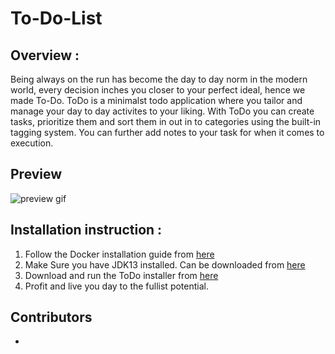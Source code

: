 # To-Do-List

## Overview : 

Being always on the run has become the day to day norm in the modern world, every decision inches you closer to your perfect ideal, hence we made To-Do. ToDo is a minimalst todo application where you tailor and manage your day to day activites to your liking. With ToDo you can create tasks, prioritize them and sort them in out in to categories using the built-in tagging system. You can further add notes to your task for when it comes to execution.

## Preview
![preview gif](https://media.giphy.com/media/W66PVvrZb2XiuKgzNn/giphy.gif)

## Installation instruction :

1) Follow the Docker installation guide from [here](https://docs.docker.com/engine/install/)
2) Make Sure you have JDK13 installed. Can be downloaded from [here](https://www.oracle.com/java/technologies/javase-jdk13-downloads.html) 
3) Download and run the ToDo installer from [here](https://github.com/MostafaTwfiq/To-Do-List/releases/download/v1.0.0/TodoListAppInstaller-1.0-SNAPSHOT.jar)
4) Profit and live you day to the fullist potential.

## Contributors
* 